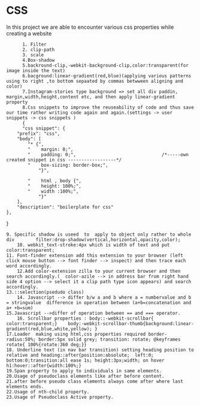 # CSS
In this project we are able to encounter various css properties while creating a website

          1. Filter 
          2. clip-path
          3. scale
          4.Box-shadow
          5.backround-clip,-webkit-background-clip,color:transparent(for image inside the text)
          6.bacground:linear-gradient(red,blue)(applying various patterns using to right ,to bottom sepaated by commas betwween aligning and color)
          7.Instagram-stories type background => set all div paddin, margin,width,height,content etc, and then apply linear-gradient property
          8.Css snippets to improve the reuseability of code and thus save our time rather writing code again and again.(settings -> user snippets -> css snippets )
          {
          "css snippet": {
		"prefix": "css",
		"body": [
			"* {",
			"    margin: 0;",
			"    padding: 0;",                                /*-----own created snippet in css ------------------*/
			"    box-sizing: border-box;",
				"}",
	
			"    html , body {",
			"    height: 100%;",
			"    width :100%;",
				"}"
		],
		"description": "boilerplate for css"	
	},
}

	9. Specific shadow is useed  to  apply to object only rather to whole div        filter:drop-shadow(vertical,horizontal,opacity,color);
        10. webkit_text-stroke:4px which is width of text and put color:transparent;
	11. Font-finder extension add this extension to your browser (left click mouse button --> font finder --> inspect) and then trace each word accordingly.
        12.Add color-extension zilla to your current browser and then search accordingly.(  color-azile --> in address bar from right hand side 4 option --> select it a clip path type icon appears) and search accordingly. 
	13.::selection(psedudo class)
        14. Javascript --> differ b/w a and b where a = numbervalue and b = stringvalue  difference in operation between (a+b=concatenation and a+ +b=sum)
	15.Javascript -->differ of operation between == and === operator.
        16. Scrollbar properties : body::-webkit-scrollbar{ color:transparent;}    body:-webkit-scrollbar-thumb{background:linear-gradient(red,blue,white,yellow); }
	17.Loader  making using html,css properties required border-radius:50%; border:5px solid grey; transition: rotate; @keyframes rotate{ 100%{rotate:360 deg;}}
 	18. Underline text (in nav bar transition) setting heading position to relative and heading::after{position:absolute;  left:0; bottom:0;transition:all ease 1s; height:3px;width; on hover h1:hover::after{width:100%;}
	19.Span property to apply to individuals in same elements.
 	20.Usage of pseudoclass elements like after before content.
  	21.after before pseudo class elements always come after where last elements ends.
   	22.Usage of nth-child property.
	23.Usage of Pseudoclass Active property.
  
